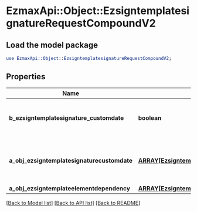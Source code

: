 # EzmaxApi::Object::EzsigntemplatesignatureRequestCompoundV2

## Load the model package
```perl
use EzmaxApi::Object::EzsigntemplatesignatureRequestCompoundV2;
```

## Properties
Name | Type | Description | Notes
------------ | ------------- | ------------- | -------------
**b_ezsigntemplatesignature_customdate** | **boolean** | Whether the Ezsigntemplatesignature has a custom date format or not. (Only possible when eEzsigntemplatesignatureType is **Name** or **Handwritten**) | [optional] 
**a_obj_ezsigntemplatesignaturecustomdate** | [**ARRAY[EzsigntemplatesignaturecustomdateRequestCompoundV2]**](EzsigntemplatesignaturecustomdateRequestV2.md) | An array of custom date blocks that will be filled at the time of signature.  Can only be used if bEzsigntemplatesignatureCustomdate is true.  Use an empty array if you don&#39;t want to have a date at all. | [optional] 
**a_obj_ezsigntemplateelementdependency** | [**ARRAY[EzsigntemplateelementdependencyRequestCompound]**](EzsigntemplateelementdependencyRequest.md) |  | [optional] 

[[Back to Model list]](../README.md#documentation-for-models) [[Back to API list]](../README.md#documentation-for-api-endpoints) [[Back to README]](../README.md)



